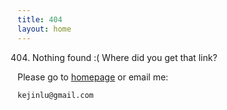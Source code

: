 ```yaml
---
title: 404
layout: home
---
```


 404. Nothing found :( Where did you get that link?

Please go to [homepage](/) or email me:

    kejinlu@gmail.com

